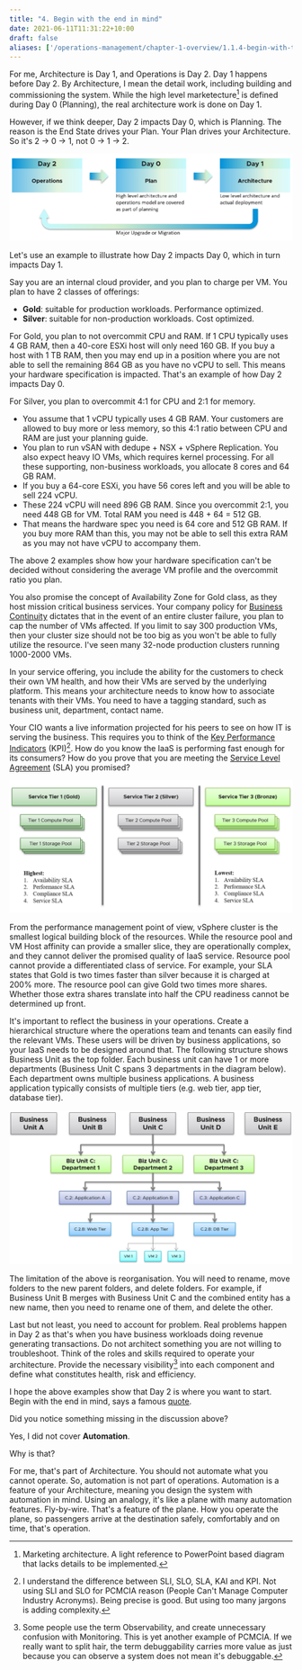 ```yaml
---
title: "4. Begin with the end in mind"
date: 2021-06-11T11:31:22+10:00
draft: false
aliases: ['/operations-management/chapter-1-overview/1.1.4-begin-with-the-end-in-mind']
---
```


For me, Architecture is Day 1, and Operations is Day 2. Day 1 happens before Day 2. By Architecture, I mean the detail work, including building and commissioning the system. While the high level marketecture[^1] is defined during Day 0 (Planning), the real architecture work is done on Day 1.

However, if we think deeper, Day 2 impacts Day 0, which is Planning. The reason is the End State drives your Plan. Your Plan drives your Architecture. So it's 2 -> 0 -> 1, not 0 -> 1 -> 2.

![day 0, day 1, day 2 flow diagram](1.1.4-fig-1.png)

Let's use an example to illustrate how Day 2 impacts Day 0, which in turn impacts Day 1.

Say you are an internal cloud provider, and you plan to charge per VM. You plan to have 2 classes of offerings:

- **Gold**: suitable for production workloads. Performance optimized.
- **Silver**: suitable for non-production workloads. Cost optimized.

For Gold, you plan to not overcommit CPU and RAM. If 1 CPU typically uses 4 GB RAM, then a 40-core ESXi host will only need 160 GB. If you buy a host with 1 TB RAM, then you may end up in a position where you are not able to sell the remaining 864 GB as you have no vCPU to sell. This means your hardware specification is impacted. That's an example of how Day 2 impacts Day 0.

For Silver, you plan to overcommit 4:1 for CPU and 2:1 for memory.

- You assume that 1 vCPU typically uses 4 GB RAM. Your customers are allowed to buy more or less memory, so this 4:1 ratio between CPU and RAM are just your planning guide.
- You plan to run vSAN with dedupe + NSX + vSphere Replication. You also expect heavy IO VMs, which requires kernel processing. For all these supporting, non-business workloads, you allocate 8 cores and 64 GB RAM.
- If you buy a 64-core ESXi, you have 56 cores left and you will be able to sell 224 vCPU.
- These 224 vCPU will need 896 GB RAM. Since you overcommit 2:1, you need 448 GB for VM. Total RAM you need is 448 + 64 = 512 GB.
- That means the hardware spec you need is 64 core and 512 GB RAM. If you buy more RAM than this, you may not be able to sell this extra RAM as you may not have vCPU to accompany them.

The above 2 examples show how your hardware specification can't be decided without considering the average VM profile and the overcommit ratio you plan.

You also promise the concept of Availability Zone for Gold class, as they host mission critical business services. Your company policy for [Business Continuity](https://en.wikipedia.org/wiki/Business_continuity_planning) dictates that in the event of an entire cluster failure, you plan to cap the number of VMs affected. If you limit to say 300 production VMs, then your cluster size should not be too big as you won't be able to fully utilize the resource. I've seen many 32-node production clusters running 1000-2000 VMs.

In your service offering, you include the ability for the customers to check their own VM health, and how their VMs are served by the underlying platform. This means your architecture needs to know how to associate tenants with their VMs. You need to have a tagging standard, such as business unit, department, contact name.

Your CIO wants a live information projected for his peers to see on how IT is serving the business. This requires you to think of the [Key Performance Indicators](/operations-management/chapter-1-overview/1.1.8-pillar-process-people/) (KPI)[^2]. How do you know the IaaS is performing fast enough for its consumers? How do you prove that you are meeting the [Service Level Agreement](/operations-management/chapter-1-overview/1.1.7-service-level-agreement/) (SLA) you promised?

![Figure of service tiers](1.1.4-fig-2.png)

From the performance management point of view, vSphere cluster is the smallest logical building block of the resources. While the resource pool and VM Host affinity can provide a smaller slice, they are operationally complex, and they cannot deliver the promised quality of IaaS service. Resource pool cannot provide a differentiated class of service. For example, your SLA states that Gold is two times faster than silver because it is charged at 200% more. The resource pool can give Gold two times more shares. Whether those extra shares translate into half the CPU readiness cannot be determined up front.

It's important to reflect the business in your operations. Create a hierarchical structure where the operations team and tenants can easily find the relevant VMs. These users will be driven by business applications, so your IaaS needs to be designed around that. The following structure shows Business Unit as the top folder. Each business unit can have 1 or more departments (Business Unit C spans 3 departments in the diagram below). Each department owns multiple business applications. A business application typically consists of multiple tiers (e.g. web tier, app tier, database tier).

![breakdown of departments and service tiers](1.1.4-fig-3.png)

The limitation of the above is reorganisation. You will need to rename, move folders to the new parent folders, and delete folders. For example, if Business Unit B merges with Business Unit C and the combined entity has a new name, then you need to rename one of them, and delete the other.

Last but not least, you need to account for problem. Real problems happen in Day 2 as that's when you have business workloads doing revenue generating transactions. Do not architect something you are not willing to troubleshoot. Think of the roles and skills required to operate your architecture. Provide the necessary visibility[^3] into each component and define what constitutes health, risk and efficiency.

I hope the above examples show that Day 2 is where you want to start. Begin with the end in mind, says a famous [quote](https://www.franklincovey.com/the-7-habits/habit-2/).

Did you notice something missing in the discussion above?

Yes, I did not cover **Automation**.

Why is that?

For me, that's part of Architecture. You should not automate what you cannot operate. So, automation is not part of operations. Automation is a feature of your Architecture, meaning you design the system with automation in mind. Using an analogy, it's like a plane with many automation features. Fly-by-wire. That's a feature of the plane. How you operate the plane, so passengers arrive at the destination safely, comfortably and on time, that's operation.

[^1]: Marketing architecture. A light reference to PowerPoint based diagram that lacks details to be implemented.
[^2]: I understand the difference between SLI, SLO, SLA, KAI and KPI. Not using SLI and SLO for PCMCIA reason (People Can't Manage Computer Industry Acronyms). Being precise is good. But using too many jargons is adding complexity.
[^3]: Some people use the term Observability, and create unnecessary confusion with Monitoring. This is yet another example of PCMCIA. If we really want to split hair, the term debuggability carries more value as just because you can observe a system does not mean it's debuggable.

